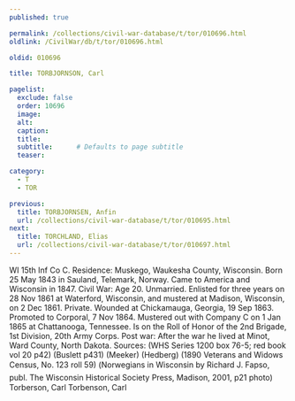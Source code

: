 ```yaml
---
published: true

permalink: /collections/civil-war-database/t/tor/010696.html
oldlink: /CivilWar/db/t/tor/010696.html

oldid: 010696

title: TORBJORNSON, Carl

pagelist:
  exclude: false
  order: 10696
  image: 
  alt:
  caption:
  title:
  subtitle:      # Defaults to page subtitle
  teaser:

category: 
  - T 
  - TOR

previous:
  title: TORBJORNSEN, Anfin
  url: /collections/civil-war-database/t/tor/010695.html  
next:
  title: TORCHLAND, Elias
  url: /collections/civil-war-database/t/tor/010697.html   
---
```

WI 15th Inf Co C. Residence: Muskego, Waukesha County, Wisconsin. Born 25 May 1843 in Sauland, Telemark, Norway. Came to America and Wisconsin in 1847. Civil War: Age 20. Unmarried. Enlisted for three years on 28 Nov 1861 at Waterford, Wisconsin, and mustered at Madison, Wisconsin, on 2 Dec 1861. Private. Wounded at Chickamauga, Georgia, 19 Sep 1863. Promoted to Corporal, 7 Nov 1864. Mustered out with Company C on 1 Jan 1865 at Chattanooga, Tennessee. Is on the Roll of Honor of the 2nd Brigade, 1st Division, 20th Army Corps. Post war: After the war he lived at Minot, Ward County, North Dakota. Sources: (WHS Series 1200 box 76-5; red book vol 20 p42) (Buslett p431) (Meeker) (Hedberg) (1890 Veterans and Widows Census, No. 123 roll 59) (&#147;Norwegians in Wisconsin&#148; by Richard J. Fapso, publ. The Wisconsin Historical Society Press, Madison, 2001, p21 photo) &#147;Torberson, Carl&#148; &#147;Torbenson, Carl&#148;